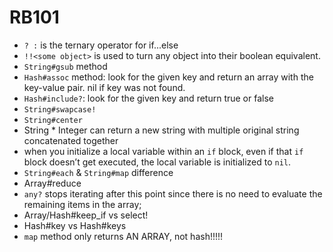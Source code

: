 # RB101

- `? :` is the ternary operator for if...else
- `!!<some object>` is used to turn any object into their boolean equivalent.
- `String#gsub` method
- `Hash#assoc` method: look for the given key and return an array with the key-value pair. nil if key was not found.
- `Hash#include?`: look for the given key and return true or false
- `String#swapcase!`
- `String#center`
- String * Integer can return a new string with multiple original string concatenated together
- when you initialize a local variable within an `if` block, even if that `if` block doesn’t get executed, the local variable is initialized to `nil`.
- `String#each` & `String#map` difference
- Array#reduce
- `any?` stops iterating after this point since there is no need to evaluate the remaining items in the array;
- Array/Hash#keep_if vs select!
- Hash#key vs Hash#keys
- `map` method only returns AN ARRAY, not hash!!!!!
